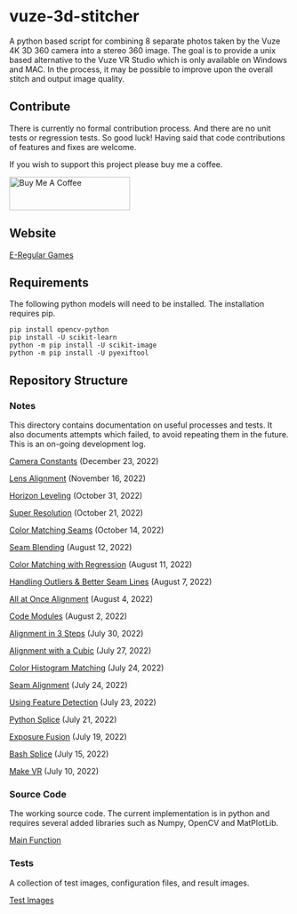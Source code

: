 # vuze-3d-stitcher
A python based script for combining 8 separate photos taken by the Vuze 4K 3D 360 camera into a stereo 360 image. The goal is to provide a unix based alternative to the Vuze VR Studio which is only available on Windows and MAC. In the process, it may be possible to improve upon the overall stitch and output image quality.

## Contribute

There is currently no formal contribution process. And there are no unit tests or regression tests. So good luck! Having said that code contributions of features and fixes are welcome.

If you wish to support this project please buy me a coffee.

<a href="https://www.buymeacoffee.com/eregular" target="_blank"><img src="https://cdn.buymeacoffee.com/buttons/v2/default-blue.png" alt="Buy Me A Coffee" width="217px" height="60px" ></a>

## Website
[E-Regular Games](https://www.e-regular-games.com)

## Requirements
The following python models will need to be installed. The installation requires pip.
```
pip install opencv-python
pip install -U scikit-learn
python -m pip install -U scikit-image
python -m pip install -U pyexiftool
```

## Repository Structure
### Notes
This directory contains documentation on useful processes and tests. It also documents attempts which failed, to avoid repeating them in the future. This is an on-going development log.

[Camera Constants](./notes/camera_constants.md) (December 23, 2022)

[Lens Alignment](./notes/lens_alignment.md) (November 16, 2022)

[Horizon Leveling](./notes/horizon_leveling.md) (October 31, 2022)

[Super Resolution](./notes/super_resolution.md) (October 21, 2022)

[Color Matching Seams](./notes/color_matching_seams.md) (October 14, 2022)

[Seam Blending](./notes/seam_blending.md) (August 12, 2022)

[Color Matching with Regression](./notes/color_regression.md) (August 11, 2022)

[Handling Outliers & Better Seam Lines](./notes/handling_outliers.md) (August 7, 2022)

[All at Once Alignment](./notes/alignment_all.md) (August 4, 2022)

[Code Modules](./notes/code_modules.md) (August 2, 2022)

[Alignment in 3 Steps](./notes/alignment_3_steps.md) (July 30, 2022)

[Alignment with a Cubic](./notes/alignment_cubic.md) (July 27, 2022)

[Color Histogram Matching](./notes/color_hist_match.md) (July 24, 2022)

[Seam Alignment](./notes/seam_alignment.md) (July 24, 2022)

[Using Feature Detection](./notes/feature_detection.md) (July 23, 2022)

[Python Splice](./notes/python_splice.md) (July 21, 2022)

[Exposure Fusion](./notes/exposure_fusion.md) (July 19, 2022)

[Bash Splice](./notes/bash_splice.md) (July 15, 2022)

[Make VR](./notes/make_vr.md) (July 10, 2022)


### Source Code
The working source code. The current implementation is in python and requires several added libraries such as Numpy, OpenCV and MatPlotLib.

[Main Function](./src/vuze_merge.py)

### Tests
A collection of test images, configuration files, and result images.

[Test Images](./test/README.md)
